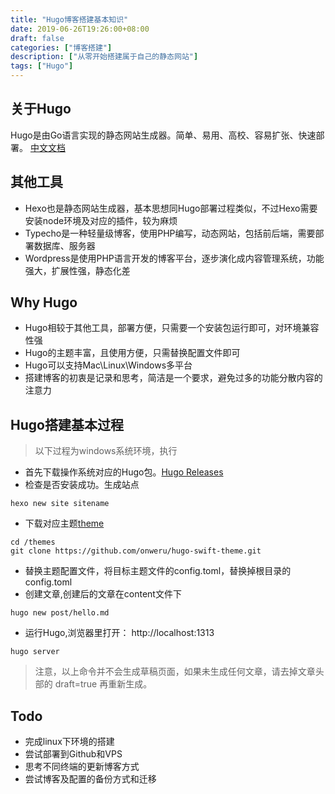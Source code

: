 ```yaml
---
title: "Hugo博客搭建基本知识"
date: 2019-06-26T19:26:00+08:00
draft: false
categories: ["博客搭建"]
description: ["从零开始搭建属于自己的静态网站"]
tags: ["Hugo"]
---
```


## 关于Hugo

Hugo是由Go语言实现的静态网站生成器。简单、易用、高校、容易扩张、快速部署。
[中文文档](https://www.gohugo.org/)

## 其他工具

* Hexo也是静态网站生成器，基本思想同Hugo部署过程类似，不过Hexo需要安装node环境及对应的插件，较为麻烦
* Typecho是一种轻量级博客，使用PHP编写，动态网站，包括前后端，需要部署数据库、服务器
* Wordpress是使用PHP语言开发的博客平台，逐步演化成内容管理系统，功能强大，扩展性强，静态化差

## Why Hugo

* Hugo相较于其他工具，部署方便，只需要一个安装包运行即可，对环境兼容性强
* Hugo的主题丰富，且使用方便，只需替换配置文件即可
* Hugo可以支持Mac\Linux\Windows多平台
* 搭建博客的初衷是记录和思考，简洁是一个要求，避免过多的功能分散内容的注意力

## Hugo搭建基本过程
>以下过程为windows系统环境，执行

* 首先下载操作系统对应的Hugo包。[Hugo Releases](https://github.com/gohugoio/hugo/releases)
* 检查是否安装成功。生成站点
```
hexo new site sitename
```
* 下载对应主题[theme](https://themes.gohugo.io/)
```
cd /themes
git clone https://github.com/onweru/hugo-swift-theme.git
```
* 替换主题配置文件，将目标主题文件的config.toml，替换掉根目录的config.toml
* 创建文章,创建后的文章在content文件下
```
hugo new post/hello.md
```
* 运行Hugo,浏览器里打开： http://localhost:1313
```
hugo server
```
>注意，以上命令并不会生成草稿页面，如果未生成任何文章，请去掉文章头部的 draft=true 再重新生成。

## Todo
* 完成linux下环境的搭建
* 尝试部署到Github和VPS
* 思考不同终端的更新博客方式
* 尝试博客及配置的备份方式和迁移




